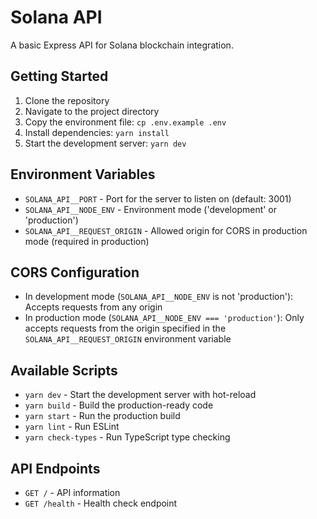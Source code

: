 # Solana API

A basic Express API for Solana blockchain integration.

## Getting Started

1. Clone the repository
2. Navigate to the project directory
3. Copy the environment file: `cp .env.example .env`
4. Install dependencies: `yarn install`
5. Start the development server: `yarn dev`

## Environment Variables

- `SOLANA_API__PORT` - Port for the server to listen on (default: 3001)
- `SOLANA_API__NODE_ENV` - Environment mode ('development' or 'production')
- `SOLANA_API__REQUEST_ORIGIN` - Allowed origin for CORS in production mode (required in production)

## CORS Configuration

- In development mode (`SOLANA_API__NODE_ENV` is not 'production'): Accepts requests from any origin
- In production mode (`SOLANA_API__NODE_ENV === 'production'`): Only accepts requests from the origin specified in the `SOLANA_API__REQUEST_ORIGIN` environment variable

## Available Scripts

- `yarn dev` - Start the development server with hot-reload
- `yarn build` - Build the production-ready code
- `yarn start` - Run the production build
- `yarn lint` - Run ESLint
- `yarn check-types` - Run TypeScript type checking

## API Endpoints

- `GET /` - API information
- `GET /health` - Health check endpoint
